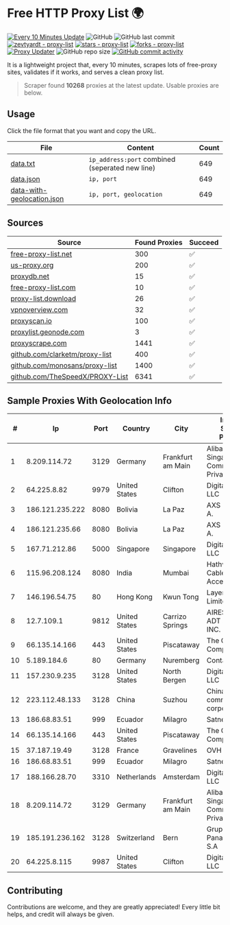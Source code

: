 
# Free HTTP Proxy List 🌍

[![Every 10 Minutes Update](https://github.com/mertguvencli/http-proxy-list/actions/workflows/main.yml/badge.svg?branch=main)](https://github.com/mertguvencli/http-proxy-list/actions/workflows/main.yml)
![GitHub](https://img.shields.io/github/license/mertguvencli/http-proxy-list)
![GitHub last commit](https://img.shields.io/github/last-commit/mertguvencli/http-proxy-list)
[![zevtyardt - proxy-list](https://img.shields.io/static/v1?label=zevtyardt&message=proxy-list&color=blue&logo=github)](https://github.com/zevtyardt/proxy-list "Go to GitHub repo")
[![stars - proxy-list](https://img.shields.io/github/stars/zevtyardt/proxy-list?style=social)](https://github.com/zevtyardt/proxy-list)
[![forks - proxy-list](https://img.shields.io/github/forks/zevtyardt/proxy-list?style=social)](https://github.com/zevtyardt/proxy-list)
[![Proxy Updater](https://github.com/zevtyardt/proxy-list/workflows/Proxy%20Updater/badge.svg)](https://github.com/zevtyardt/proxy-list/actions?query=workflow:"Proxy+Updater")
![GitHub repo size](https://img.shields.io/github/repo-size/zevtyardt/proxy-list)
[![GitHub commit activity](https://img.shields.io/github/commit-activity/m/zevtyardt/proxy-list?logo=commits)](https://github.com/zevtyardt/proxy-list/commits/main)

It is a lightweight project that, every 10 minutes, scrapes lots of free-proxy sites, validates if it works, and serves a clean proxy list.

> Scraper found **10268** proxies at the latest update. Usable proxies are below.

## Usage

Click the file format that you want and copy the URL.

|File|Content|Count|
|----|-------|-----|
|[data.txt](https://raw.githubusercontent.com/mertguvencli/http-proxy-list/main/proxy-list/data.txt)|`ip_address:port` combined (seperated new line)|649|
|[data.json](https://raw.githubusercontent.com/mertguvencli/http-proxy-list/main/proxy-list/data.json)|`ip, port`|649|
|[data-with-geolocation.json](https://raw.githubusercontent.com/mertguvencli/http-proxy-list/main/proxy-list/data-with-geolocation.json)|`ip, port, geolocation`|649|

## Sources

|Source|Found Proxies|Succeed|
|------|-------------|-------|
|[free-proxy-list.net](https://free-proxy-list.net)|300|✅|
|[us-proxy.org](https://www.us-proxy.org)|200|✅|
|[proxydb.net](http://proxydb.net)|15|✅|
|[free-proxy-list.com](https://free-proxy-list.com/?page=&port=&type%5B%5D=http&type%5B%5D=https&up_time=0&search=Search)|10|✅|
|[proxy-list.download](https://www.proxy-list.download/HTTP)|26|✅|
|[vpnoverview.com](https://vpnoverview.com/privacy/anonymous-browsing/free-proxy-servers)|32|✅|
|[proxyscan.io](https://www.proxyscan.io)|100|✅|
|[proxylist.geonode.com](https://proxylist.geonode.com/api/proxy-list?limit=300&page=1&sort_by=lastChecked&sort_type=desc&protocols=http,https)|3|✅|
|[proxyscrape.com](https://api.proxyscrape.com/v2/?request=displayproxies&protocol=http&timeout=10000&country=all&ssl=all&anonymity=all)|1441|✅|
|[github.com/clarketm/proxy-list](https://raw.githubusercontent.com/clarketm/proxy-list/master/proxy-list-raw.txt)|400|✅|
|[github.com/monosans/proxy-list](https://raw.githubusercontent.com/monosans/proxy-list/main/proxies/http.txt)|1400|✅|
|[github.com/TheSpeedX/PROXY-List](https://raw.githubusercontent.com/TheSpeedX/PROXY-List/master/http.txt)|6341|✅|


## Sample Proxies With Geolocation Info

|#|Ip|Port|Country|City|Internet Service Provider|
|-|--|----|-------|----|-------------------------|
|1|8.209.114.72|3129|Germany|Frankfurt am Main|Alibaba.com Singapore E-Commerce Private Limited|
|2|64.225.8.82|9979|United States|Clifton|DigitalOcean, LLC|
|3|186.121.235.222|8080|Bolivia|La Paz|AXS Bolivia S. A.|
|4|186.121.235.66|8080|Bolivia|La Paz|AXS Bolivia S. A.|
|5|167.71.212.86|5000|Singapore|Singapore|DigitalOcean, LLC|
|6|115.96.208.124|8080|India|Mumbai|Hathway IP over Cable Internet Access|
|7|146.196.54.75|80|Hong Kong|Kwun Tong|Layerstack Limited|
|8|12.7.109.1|9812|United States|Carrizo Springs|AIRESPRING-ADT SYSTEMS, INC.|
|9|66.135.14.166|443|United States|Piscataway|The Constant Company, LLC|
|10|5.189.184.6|80|Germany|Nuremberg|Contabo GmbH|
|11|157.230.9.235|3128|United States|North Bergen|DigitalOcean, LLC|
|12|223.112.48.133|3128|China|Suzhou|China Mobile communications corporation|
|13|186.68.83.51|999|Ecuador|Milagro|Satnet|
|14|66.135.14.166|443|United States|Piscataway|The Constant Company, LLC|
|15|37.187.19.49|3128|France|Gravelines|OVH SAS|
|16|186.68.83.51|999|Ecuador|Milagro|Satnet|
|17|188.166.28.70|3310|Netherlands|Amsterdam|DigitalOcean, LLC|
|18|8.209.114.72|3129|Germany|Frankfurt am Main|Alibaba.com Singapore E-Commerce Private Limited|
|19|185.191.236.162|3128|Switzerland|Bern|Grupo Panaglobal 15 S.A|
|20|64.225.8.115|9987|United States|Clifton|DigitalOcean, LLC|



## Contributing

Contributions are welcome, and they are greatly appreciated! Every
little bit helps, and credit will always be given.

